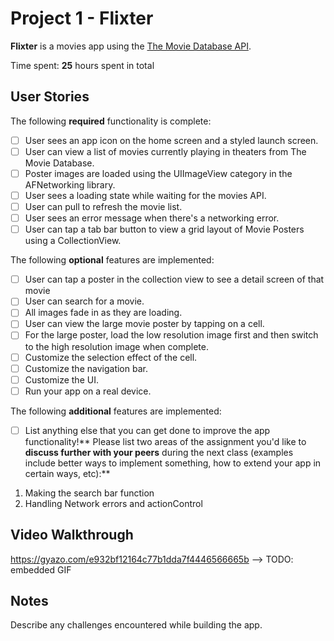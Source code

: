 # Project 1 - Flixter

**Flixter** is a movies app using the [The Movie Database API](http://docs.themoviedb.apiary.io/#).

Time spent: **25** hours spent in total

## User Stories

The following **required** functionality is complete:

- [ ] User sees an app icon on the home screen and a styled launch screen.
- [ ] User can view a list of movies currently playing in theaters from The Movie Database.
- [ ] Poster images are loaded using the UIImageView category in the AFNetworking library.
- [ ] User sees a loading state while waiting for the movies API.
- [ ] User can pull to refresh the movie list.
- [ ] User sees an error message when there's a networking error.
- [ ] User can tap a tab bar button to view a grid layout of Movie Posters using a CollectionView.

The following **optional** features are implemented:

- [ ] User can tap a poster in the collection view to see a detail screen of that movie
- [ ] User can search for a movie.
- [ ] All images fade in as they are loading.
- [ ] User can view the large movie poster by tapping on a cell.
- [ ] For the large poster, load the low resolution image first and then switch to the high resolution image when complete.
- [ ] Customize the selection effect of the cell.
- [ ] Customize the navigation bar.
- [ ] Customize the UI.
- [ ]  Run your app on a real device.

The following **additional** features are implemented:

- [ ] List anything else that you can get done to improve the app functionality!**
Please list two areas of the assignment you'd like to **discuss further with your peers** during the next class (examples include better ways to implement something, how to extend your app in certain ways, etc):**
1. Making the search bar function
2. Handling Network errors and actionControl

## Video Walkthrough

https://gyazo.com/e932bf12164c77b1dda7f4446566665b --> TODO: embedded GIF

## Notes

Describe any challenges encountered while building the app.



